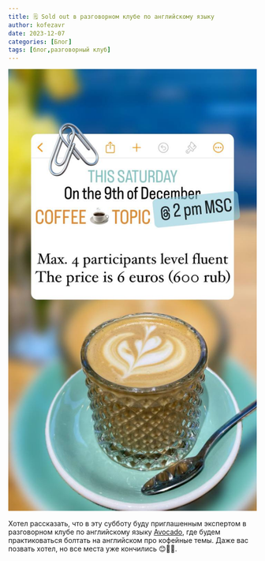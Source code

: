 ```yaml
---
title: 🗒 Sold out в разговорном клубе по английскому языку
author: kofezavr
date: 2023-12-07
categories: [Блог]
tags: [блог,разговорный клуб]
--- 
```

![Sold out в разговорном клубе по английскому языку](/assets/img/posts/23/12/avocado.jpg)

Хотел рассказать, что в эту субботу буду приглашенным экспертом в разговорном клубе по английскому языку [Avocado](https://t.me/cl_avo), где будем практиковаться болтать на английском про кофейные темы. Даже вас позвать хотел, но все места уже кончились 😊🤷‍♂️.

<script async src="https://telegram.org/js/telegram-widget.js?22" data-telegram-discussion="coffeesaurus/883" data-comments-limit="3" data-colorful="1"></script>